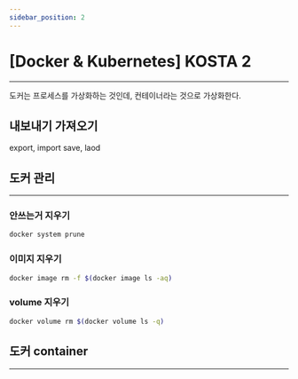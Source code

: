 ```yaml
---
sidebar_position: 2
---
```


# [Docker & Kubernetes] KOSTA 2
---

도커는 프로세스를 가상화하는 것인데, 컨테이너라는 것으로 가상화한다.

## 내보내기 가져오기

export, import
save, laod

## 도커 관리
---

### 안쓰는거 지우기

```bash
docker system prune
```

### 이미지 지우기

```bash
docker image rm -f $(docker image ls -aq)
```

### volume 지우기

```bash
docker volume rm $(docker volume ls -q)
```

## 도커 container
---

